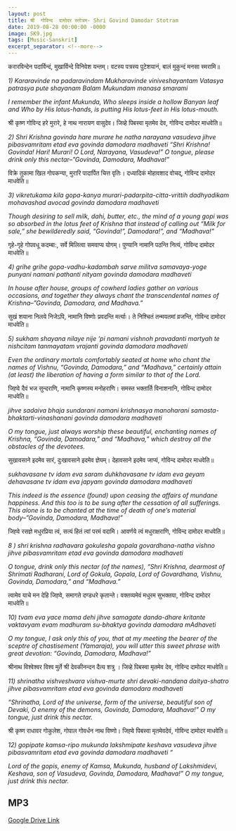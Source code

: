 ```yaml
---
layout: post
title: श्री  गोविन्द  दामोदर स्तोत्रम- Shri Govind Damodar Stotram
date: 2019-08-28 00:00:00 -0000
image: SK9.jpg
tags: [Music-Sanskrit]
excerpt_separator: <!--more-->
---
```


<!--more-->


करारविन्देन पदार्विन्दं, मुखार्विन्दे विनिवेश यन्तम्।  वटस्य पत्रस्य पुटेशयानं, बालं मुकुन्दं मनसा स्मरामि॥ 


*1) Kararavinde na padaravindam  Mukharavinde viniveshayantam  Vatasya patrasya pute shayanam  Balam Mukundam manasa smarami*  

*I remember the infant Mukunda, Who sleeps inside a hollow Banyan leaf and Who by His lotus-hands, is putting His lotus-feet in His lotus-mouth.*


 श्री कृष्ण गोविन्द हरे मुरारे, हे नाथ नारायण वासुदेव।  जिव्हे पिबस्वा मृतमेव देव, गोविन्द दामोदर माधवेति॥  

*2) Shri Krishna govinda hare murare  he natha narayana vasudeva  jihve pibasvamritam etad eva  govinda damodara madhaveti 
 “Shri Krishna! Govinda! Hari! Murari! O Lord, Narayana, Vasudeva!” O tongue, please drink only this nectar–”Govinda, Damodara, Madhava!”*

विक्रे तुकामा खिल गोपकन्या, मुरारि पादार्पित चित्त वृतिः।  दध्यादिकं मोहावशाद वोचद्, गोविन्द दामोदर माधवेति॥

*3) vikretukama kila gopa-kanya  murari-padarpita-citta-vrittih  dadhyadikam mohavashad avocad  govinda damodara madhaveti*  

*Though desiring to sell milk, dahi, butter, etc., the mind of a young gopi was so absorbed in the lotus feet of Krishna that instead of calling out “Milk for sale,” she bewilderedly said, “Govinda!”, Damodara!”, and “Madhava!”*

  गृहे-गृहे गोपवधू कदम्बा:, सर्वे मिलित्वा समवाप्य  योगम्।  पुण्यानि नामानि पठन्ति नित्यं, गोविन्द दामोदर माधवेति॥  

*4) grihe grihe gopa-vadhu-kadambah  sarve militva samavaya-yoge  punyani namani pathanti nityam  govinda damodara madhaveti*

*In house after house, groups of cowherd ladies gather on various occasions, and together they always chant the transcendental names of Krishna–”Govinda, Damodara, and Madhava.”*

सुखं शयाना निलये निजेऽपि, नामानि विष्णोः प्रवदन्ति मर्त्याः।  ते निश्चितं तन्मयतमां व्रजन्ति, गोविन्द दामोदर माधवेति॥ 

*5) sukham shayana nilaye nije ‘pi  namani vishnoh pravadanti martyah  te nishcitam tanmayatam vrajanti  govinda damodara madhaveti*

*Even the ordinary mortals comfortably seated at home who chant the names of Vishnu, “Govinda, Damodara,” and “Madhava,” certainly attain (at least) the liberation of having a form similar to that of the Lord.*

 जिह्‍वे दैवं भज सुन्दराणि, नामानि कृष्णस्य मनोहराणि।  समस्त भक्तार्ति विनाशनानि, गोविन्द दामोदर माधवेति॥ 

*jihve sadaiva bhaja sundarani  namani krishnasya manoharani  samasta-bhaktarti-vinashanani  govinda damodara madhaveti*

*O my tongue, just always worship these beautiful, enchanting names of Krishna, “Govinda, Damodara,” and “Madhava,” which destroy all the obstacles of the devotees.*

 सुखावसाने इदमेव सारं, दुःखावसाने इदमेव ज्ञेयम्।  देहावसाने इदमेव जाप्यं, गोविन्द दामोदर माधवेति॥  
 
*sukhavasane tv idam eva saram  duhkhavasane tv idam eva geyam  dehavasane tv idam eva japyam  govinda damodara madhaveti*

  
*This indeed is the essence (found) upon ceasing the affairs of mundane happiness. And this too is to be sung after the cessation of all sufferings. This alone is to be chanted at the time of death of one’s material body–”Govinda, Damodara, Madhava!”*

जिह्‍वे रसज्ञे मधुरप्रिया त्वं, सत्यं हितं त्वां परमं वदामि।  आवर्णये त्वं मधुराक्षराणि, गोविन्द दामोदर माधवेति॥  

*8 ) shri krishna radhavara gokulesha  gopala govardhana-natha vishno  jihve pibasvamritam etad eva  govinda damodara madhaveti*

*O tongue, drink only this nectar (of the names), “Shri Krishna, dearmost of Shrimati Radharani, Lord of Gokula, Gopala, Lord of Govardhana, Vishnu, Govinda, Damodara,” and “Madhava.”*

त्वामेव याचे मन देहि जिह्‍वे, समागते दण्डधरे कृतान्ते।  वक्तव्यमेवं मधुरम सुभक्तया, गोविन्द दामोदर माधवेति॥ 

*10) tvam eva yace mama dehi jihve  samagate danda-dhare kritante  vaktavyam evam madhuram su-bhaktya  govinda damodara mAdhaveti*

*O my tongue, I ask only this of you, that at my meeting the bearer of the sceptre of chastisement (Yamaraja), you will utter this sweet phrase with great devotion: “Govinda, Damodara, Madhava!”*

 श्रीनाथ विश्वेश्वर विश्व मुर्ते श्री देवकीनन्दन दैत्य शत्रु ।  जिव्हे पिबस्वा मृतमेव देव, गोविन्द दामोदर माधवेति॥  

*11) shrinatha vishveshvara vishva-murte  shri devaki-nandana daitya-shatro  jihve pibasvamritam etad eva  govinda damodara madhaveti*  

*“Shrinatha, Lord of the universe, form of the universe, beautiful son of Devaki, O enemy of the demons, Govinda, Damodara, Madhava!” O my tongue, just drink this nectar.*

श्री कृष्ण राधावर गोकुलेश, गोपाल गोवर्धन नाथ विष्णो।  जिह्‍वे पिबस्वा मृतमेवदेवं, गोविन्द दामोदर माधवेति॥

*12) gopipate kamsa-ripo mukunda lakshmipate keshava vasudeva jihve pibasvamritam etad eva govinda damodara madhaveti “*

*Lord of the gopis, enemy of Kamsa, Mukunda, husband of Lakshmidevi, Keshava, son of Vasudeva, Govinda, Damodara, Madhava!” O my tongue, just drink this nectar.*



## MP3
[Google Drive Link][Google Drive Link]

[Google Drive Link]: https://drive.google.com/open?id=1WGGhq1pPSmQPHYuI684cScIBZvsu3ys7
